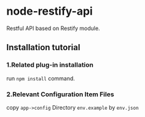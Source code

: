 # node-restify-api
Restful API based on Restify module.

## Installation tutorial

### 1.Related plug-in installation
run <code>npm install</code> command.

### 2.Relevant Configuration Item Files
copy <code>app->config</code> Directory <code>env.example</code> by <code>env.json</code>
